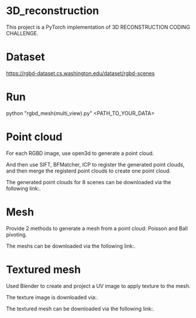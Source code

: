 # 3D_reconstruction
This project is a PyTorch implementation of 3D RECONSTRUCTION CODING CHALLENGE.

# Dataset
https://rgbd-dataset.cs.washington.edu/dataset/rgbd-scenes

# Run 
python "rgbd_mesh(multi_view).py" <PATH_TO_YOUR_DATA>

# Point cloud
For each RGBD image, use open3d to generate a point cloud.

And then use SIFT, BFMatcher, ICP to register the generated point clouds, and then merge the registerd point clouds to create one point cloud.

The generated point clouds for 8 scenes can be downloaded via the following link:.

# Mesh
Provide 2 methods to generate a mesh from a point cloud: Poisson and Ball pivoting.

The meshs can be downloaded via the following link:.

# Textured mesh
Used Blender to create and project a UV image to apply texture to the mesh.

The texture image is downloaded via:.

The textured mesh can be downloaded via the following link:.
